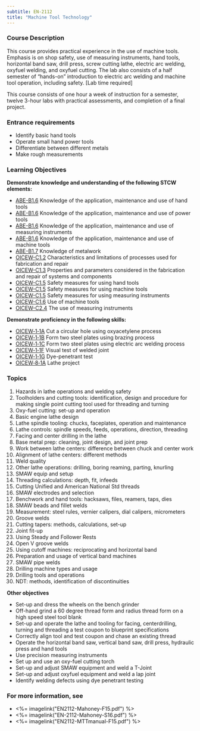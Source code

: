 ```yaml
---
subtitle: EN-2112
title: "Machine Tool Technology"
---
```


### Course Description

This course provides practical experience in the use of machine tools. Emphasis is on shop safety, use of measuring instruments, hand tools, horizontal band saw, drill press, screw cutting lathe, electric arc welding, oxyfuel welding, and oxyfuel cutting. The lab also consists of a half semester of “hands-on” introduction to electric arc welding and machine tool operation, including safety. [Lab time required]

This course consists of one hour a week of instruction for a semester, twelve 3-hour labs with practical assessments, and completion of a final project.

### Entrance requirements

* Identify basic hand tools
* Operate small hand power tools
* Differentiate between different metals
* Make rough measurements


### Learning Objectives

**Demonstrate knowledge and understanding of the following STCW elements:**

* [ABE-B1.6]({{site.baseurl}}/tables/35.html#ABE-B1.6) Knowledge of the application, maintenance and use of hand tools
* [ABE-B1.6]({{site.baseurl}}/tables/35.html#ABE-B1.6) Knowledge of the application, maintenance and use of power tools
* [ABE-B1.6]({{site.baseurl}}/tables/35.html#ABE-B1.6) Knowledge of the application, maintenance and use of measuring instruments
* [ABE-B1.6]({{site.baseurl}}/tables/35.html#ABE-B1.6) Knowledge of the application, maintenance and use of machine tools
* [ABE-B1.7]({{site.baseurl}}/tables/35.html#ABE-B1.7) Knowledge of metalwork
* [OICEW-C1.2]({{site.baseurl}}/tables/31.html#OICEW-C1.2) Characteristics and limitations of processes used for fabrication and repair
* [OICEW-C1.3]({{site.baseurl}}/tables/31.html#OICEW-C1.3) Properties and parameters considered in the fabrication and repair of systems and components
* [OICEW-C1.5]({{site.baseurl}}/tables/31.html#OICEW-C1.5) Safety measures for using hand tools
* [OICEW-C1.5]({{site.baseurl}}/tables/31.html#OICEW-C1.5) Safety measures for using machine tools
* [OICEW-C1.5]({{site.baseurl}}/tables/31.html#OICEW-C1.5) Safety measures for using measuring instruments
* [OICEW-C1.6]({{site.baseurl}}/tables/31.html#OICEW-C1.6) Use of machine tools
* [OICEW-C2.4]({{site.baseurl}}/tables/31.html#OICEW-C2.4) The use of measuring instruments

**Demonstrate proficiency in the following skills:**

* [OICEW‑1‑1A](OICEW-1-1A) Cut a circular hole using oxyacetylene process
* [OICEW‑1‑1B](OICEW-1-1B) Form two steel plates using brazing process
* [OICEW‑1‑1C](OICEW-1-1C) Form two steel plates using electric arc welding process
* [OICEW‑1‑1F](OICEW-1-1F) Visual test of welded joint
* [OICEW‑1‑1G](OICEW-1-1G) Dye-penetrant test
* [OICEW‑8‑1A](OICEW-8-1A) Lathe project

### Topics

1. Hazards in lathe operations and welding safety
2. Toolholders and cutting tools: identification, design and procedure for making single point cutting tool used for threading and turning
3. Oxy-fuel cutting: set-up and operation
4. Basic engine lathe design
5. Lathe spindle tooling: chucks, faceplates, operation and maintenance
6. Lathe controls: spindle speeds, feeds, operations, direction, threading
7. Facing and center drilling in the lathe
8. Base metal prep: cleaning, joint design, and joint prep
9. Work between lathe centers: difference between chuck and center work
10. Alignment of lathe centers: different methods
11. Weld quality
12. Other lathe operations: drilling, boring reaming, parting, knurling
13. SMAW equip and setup
14. Threading calculations: depth, fit, infeeds
15. Cutting Unified and American National Std threads
16. SMAW electrodes and selection
17. Benchwork and hand tools: hacksaws, files, reamers, taps, dies
18. SMAW beads and fillet welds
19. Measurement: steel rules, vernier calipers, dial calipers, micrometers
20. Groove welds
21. Cutting tapers: methods, calculations, set-up
22. Joint fit-up
23. Using Steady and Follower Rests
24. Open V groove welds
25. Using cutoff machines: reciprocating and horizontal band
26. Preparation and usage of vertical band machines
27. SMAW pipe welds
28. Drilling machine types and usage
29. Drilling tools and operations
30. NDT: methods, identification of discontinuities



**Other objectives**

* Set-up and dress the wheels on the bench grinder
* Off-hand grind a 60 degree thread form and radius thread form on a high speed steel tool blank
* Set-up and operate the lathe and tooling for facing, centerdrilling, turning and threading a test coupon to blueprint specifications
* Correctly align tool and test coupon and chase an existing thread
* Operate the horizontal band saw, vertical band saw, drill press, hydraulic press and hand tools
* Use precision measuring instruments
* Set up and use an oxy-fuel cutting torch
* Set-up and adjust SMAW equipment and weld a T-Joint
* Set-up and adjust oxyfuel equipment and weld a lap joint
* Identify welding defects using dye penetrant testing


### For more information, see 

* <%= imagelink("EN2112-Mahoney-F15.pdf") %> 
* <%= imagelink("EN-2112-Mahoney-S16.pdf") %> 
* <%= imagelink("EN2112-MTTmanual-F15.pdf") %> 



